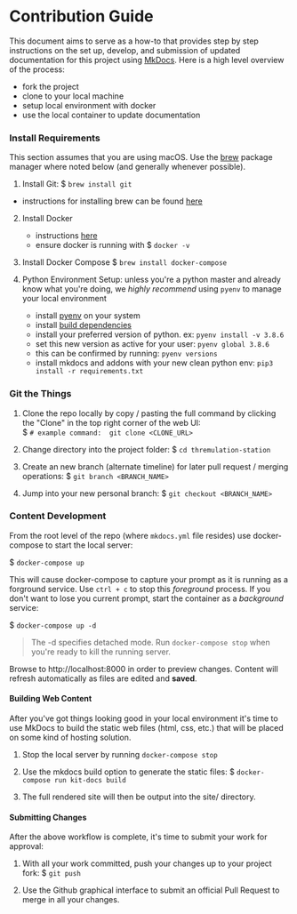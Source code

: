 # Contribution Guide

This document aims to serve as a how-to that provides step by
step instructions on the set up, develop, and submission of updated
documentation for this project using [MkDocs](https://www.mkdocs.org/).
Here is a high level overview of the process:

- fork the project
- clone to your local machine
- setup local environment with docker
- use the local container to update documentation

### Install Requirements

This section assumes that you are using macOS. Use the [brew](https://brew.sh/)
package manager where noted below (and generally whenever possible).  

1. Install Git: $ `brew install git`
  - instructions for installing brew can be found [here](https://brew.sh/)

2. Install Docker
    - instructions [here](https://docs.docker.com/docker-for-mac/install/)
    - ensure docker is running with $ `docker -v`

3. Install Docker Compose
  $ `brew install docker-compose`

4. Python Environment Setup: unless you're a python master and already 
know what you're doing, we _highly recommend_ using `pyenv` to manage your local environment
    - install [pyenv](https://github.com/pyenv/pyenv/#installation) on your system
    - install [build dependencies](https://github.com/pyenv/pyenv/wiki#suggested-build-environment)
    - install your preferred version of python. ex: `pyenv install -v 3.8.6`
    - set this new version as active for your user: `pyenv global 3.8.6`
    - this can be confirmed by running: `pyenv versions`
    - install mkdocs and addons with your new clean python env: `pip3 install -r requirements.txt`

### Git the Things

1. Clone the repo locally by copy / pasting the full command by clicking the "Clone" in the top right corner of the web UI:  
  $ `# example command:  git clone <CLONE_URL>`

2. Change directory into the project folder:
  $ `cd thremulation-station`

3. Create an new branch (alternate timeline) for later pull request / merging operations:
  $ `git branch <BRANCH_NAME>`

4. Jump into your new personal branch:
  $ `git checkout <BRANCH_NAME>`

### Content Development

From the root level of the repo (where `mkdocs.yml` file resides) use docker-compose
to start the local server:

$ `docker-compose up`

This will cause docker-compose to capture your prompt as it is running as a forground service.
Use `ctrl + c` to stop this _foreground_ process. If you don't want to lose you current prompt, start the container as a _background_ service:

$ `docker-compose up -d`

> The -d specifies detached mode. Run `docker-compose stop` when you're ready to kill the running server.

Browse to http://localhost:8000 in order to preview changes. Content will
refresh automatically as files are edited and **saved**.

#### Building Web Content

After you've got things looking good in your local environment it's time to use
MkDocs to build the static web files (html, css, etc.) that will be placed on
some kind of hosting solution.

1. Stop the local server by running `docker-compose stop`

2. Use the mkdocs build option to generate the static files:
  $ `docker-compose run kit-docs build`

3. The full rendered site will then be output into the site/ directory.  

<!-- 3. Use the mkdocs deploy option to send the previously built static files to :
  $ `mkdocs gh-deploy` -->

#### Submitting Changes

After the above workflow is complete, it's time to submit your work for
approval:

1. With all your work committed, push your changes up to your project fork:
  $ `git push`

2. Use the Github graphical interface to submit an official Pull Request to
merge in all your changes.  
